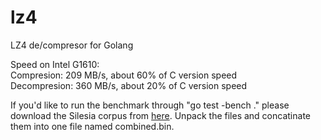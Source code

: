lz4
===

LZ4 de/compresor for Golang

Speed on Intel G1610:<br>
Compresion: 209 MB/s, about 60% of C version speed<br>
Decompresion: 360 MB/s, about 20% of C version speed

If you'd like to run the benchmark through "go test -bench ." please download the Silesia corpus from [here](http://sun.aei.polsl.pl/~sdeor/corpus/silesia.zip). Unpack the files and concatinate them into one file named combined.bin.
